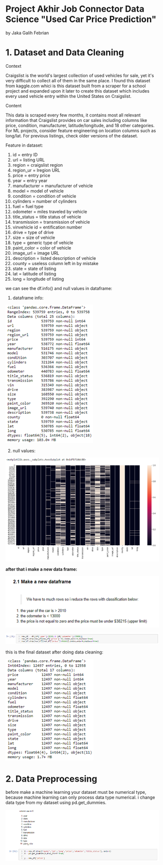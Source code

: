 # Project Akhir Job Connector Data Science "Used Car Price Prediction"
by Jaka Galih Febrian

# 1. Dataset and Data Cleaning
Context

Craigslist is the world's largest collection of used vehicles for sale, yet it's very difficult to collect all of them in the same place. I found this dataset from kaggle.com whici is this dataset built from a scraper for a school project and expanded upon it later to create this dataset which includes every used vehicle entry within the United States on Craigslist.

Content

This data is scraped every few months, it contains most all relevant information that Craigslist provides on car sales including columns like price, condition, manufacturer, latitude/longitude, and 18 other categories. For ML projects, consider feature engineering on location columns such as long/lat. For previous listings, check older versions of the dataset.

Feature in dataset:

1. id = entry ID
2. url = listing URL
3. region = craigslist region
4. region_ur = lregion URL
5. price = entry price
6. year = entry year
7. manufacturer = manufacturer of vehicle
8. model = model of vehicle
9. condition = condition of vehicle
10. cylinders = number of cylinders
11. fuel = fuel type
12. odometer = miles traveled by vehicle
13. title_status = title status of vehicle
14. transmission = transmission of vehicle
15. vinvehicle id = entification number
16. drive = type of drive
17. size = size of vehicle
18. type = generic type of vehicle
19. paint_color = color of vehicle
20. image_url = image URL
21. description = listed description of vehicle
22. county = useless column left in by mistake
23. state = state of listing
24. lat = latitude of listing
25. long = longitude of listing

we can see the df.info() and null values in dataframe:
1. dataframe info:

![dataframe info](./gambar/gambar1_info_data.png)

2. null values:

![null info](./gambar/gambar1_info_null.png)

<b>after that i make a new data frame:</b>

![new dataframe](./gambar/gambar1_new_dataframe.png)

![new dataframe1](./gambar/gambar1_new_dataframe1.png)

this is the final dataset after doing data cleaning:

![new dataframe2](./gambar/gambar1_finaldataset.png)

# 2. Data Preprocessing
before make a machine learning your dataset must be numerical type, because machine learning can only process data type numerical. i change data type from my dataset using pd.get_dummies.

![new dataframe dummies](./gambar/gambar1_data_features.png)
